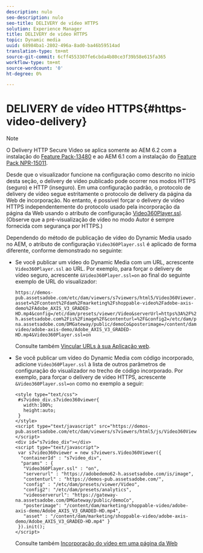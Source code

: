 ```yaml
---
description: nulo
seo-description: nulo
seo-title: DELIVERY de vídeo HTTPS
solution: Experience Manager
title: DELIVERY de vídeo HTTPS
topic: Dynamic media
uuid: 68984ba1-2802-496a-8ad0-ba46b59514ad
translation-type: tm+mt
source-git-commit: 6cff4553307fe6cbda4b80ce3f39b58e615fa365
workflow-type: tm+mt
source-wordcount: '0'
ht-degree: 0%

---
```



# DELIVERY de vídeo HTTPS{#https-video-delivery}

>[!NOTE]
>
>O Delivery HTTP Secure Video se aplica somente ao AEM 6.2 com a instalação do [Feature Pack-13480](https://www.adobeaemcloud.com/content/marketplace/marketplaceProxy.html?packagePath=/content/companies/public/adobe/packages/cq620/featurepack/cq-6.2.0-featurepack-13480) e ao AEM 6.1 com a instalação do [Feature Pack NPR-15011](https://www.adobeaemcloud.com/content/marketplace/marketplaceProxy.html?packagePath=/content/companies/public/adobe/packages/cq610/featurepack/cq-6.1.0-featurepack-15011).

Desde que o visualizador funcione na configuração como descrito no início desta seção, o delivery de vídeo publicado pode ocorrer nos modos HTTPS (seguro) e HTTP (inseguro). Em uma configuração padrão, o protocolo de delivery de vídeo segue estritamente o protocolo de delivery da página da Web de incorporação. No entanto, é possível forçar o delivery de vídeo HTTPS independentemente do protocolo usado pela incorporação da página da Web usando o atributo de configuração [Video360Player.ssl](/help/aem-viewers-ref/c-html5-aem-asset-viewers/c-html5-aem-video360/r-html5-aem-video360-config-attrib/r-html5-aem-video360-config-attrib-video360player-ssl.md). (Observe que a pré-visualização de vídeo no modo Autor é sempre fornecida com segurança por HTTPS.)

Dependendo do método de publicação de vídeo do Dynamic Media usado no AEM, o atributo de configuração `Video360Player.ssl` é aplicado de forma diferente, conforme demonstrado no seguinte:

* Se você publicar um vídeo do Dynamic Media com um URL, acrescente `Video360Player.ssl` ao URL. Por exemplo, para forçar o delivery de vídeo seguro, acrescente `&Video360Player.ssl=on` ao final do seguinte exemplo de URL do visualizador:

   ```
   https://demos-pub.assetsadobe.com/etc/dam/viewers/s7viewers/html5/Video360Viewer.html?asset=%2Fcontent%2Fdam%2Fmarketing%2Fshoppable-video%2Fadobe-axis-demo%2FAdobe_AXIS_V3_GRADED-HD.mp4&config=/etc/dam/presets/viewer/Video&serverUrl=https%3A%2F%2Fadobedemo62-h.assetsadobe.com%2Fis%2Fimage%2F&contenturl=%2F&config2=/etc/dam/presets/analytics&videoserverurl=https://gateway-na.assetsadobe.com/DMGateway/public/demoCo&posterimage=/content/dam/marketing/shoppable-video/adobe-axis-demo/Adobe_AXIS_V3_GRADED-HD.mp4&Video360Player.ssl=on
   ```

   Consulte também [Vincular URLs à sua Aplicação web](https://docs.adobe.com/content/help/en/experience-manager-64/assets/dynamic/linking-urls-to-yourwebapplication.html).

* Se você publicar um vídeo do Dynamic Media com código incorporado, adicione `Video360Player.ssl` à lista de outros parâmetros de configuração do visualizador no trecho de código incorporado. Por exemplo, para forçar o delivery de vídeo HTTPS, acrescente `&Video360Player.ssl=on` como no exemplo a seguir:

   ```
   <style type="text/css"> 
    #s7video_div.s7video360viewer{ 
      width:100%;  
      height:auto; 
    } 
   </style> 
   <script type="text/javascript" src="https://demos-pub.assetsadobe.com/etc/dam/viewers/s7viewers/html5/js/Video360Viewer.js"></script> 
   <div id="s7video_div"></div> 
   <script type="text/javascript"> 
    var s7video360viewer = new s7viewers.Video360Viewer({ 
     "containerId" : "s7video_div", 
     "params" : {  
      "Video360Player.ssl" : "on", 
      "serverurl" : "https://adobedemo62-h.assetsadobe.com/is/image", 
      "contenturl" : "https://demos-pub.assetsadobe.com/",  
      "config" : "/etc/dam/presets/viewer/Video", 
      "config2": "/etc/dam/presets/analytics", 
      "videoserverurl": "https://gateway-na.assetsadobe.com/DMGateway/public/demoCo", 
      "posterimage": "/content/dam/marketing/shoppable-video/adobe-axis-demo/Adobe_AXIS_V3_GRADED-HD.mp4", 
      "asset" : "/content/dam/marketing/shoppable-video/adobe-axis-demo/Adobe_AXIS_V3_GRADED-HD.mp4" } 
    }).init(); 
   </script>
   ```

   Consulte também [Incorporação do vídeo em uma página da Web](https://docs.adobe.com/content/help/en/experience-manager-64/assets/dynamic/linking-urls-to-yourwebapplication.html)

